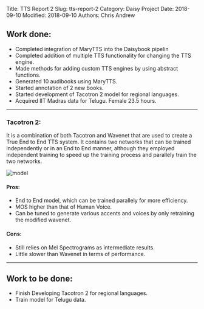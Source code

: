 Title: TTS Report 2
Slug: tts-report-2
Category: Daisy Project
Date: 2018-09-10
Modified: 2018-09-10
Authors: Chris Andrew

## Work done:
- Completed integration of MaryTTS into the Daisybook pipelin
- Completed addition of multiple TTS functionality for changing the TTS engine.
- Made methods for adding custom TTS engines by using abstract functions.
- Generated 10 audibooks using MaryTTS.
- Started annotation of 2 new books.
- Started development of Tacotron 2 model for regional languages.
- Acquired IIT Madras data for Telugu. Female 23.5 hours.

----

### Tacotron 2:
It is a combination of both Tacotron and Wavenet that are used to create a True End to End TTS system. It contains two networks that can be trained independently or in an End to End manner, although they employed independent training to speed up the training process and parallely train the two networks.

![model]({filename}/images/image2.png)

#### Pros:
- End to End model, which can be trained parallely for more efficiency.
- MOS higher than that of Human Voice.
- Can be tuned to generate various accents and voices by only retraining the modified wavenet.
#### Cons:
- Still relies on Mel Spectrograms as intermediate results.
- Little slower than Wavenet in terms of performance.

----

## Work to be done:
- Finish Developing Tacotron 2 for regional languages.
- Train model for Telugu data.

